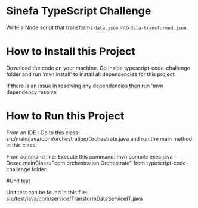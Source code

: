 # Sinefa TypeScript Challenge

Write a Node script that transforms `data.json` into `data-transformed.json`.

# How to Install this Project

Download the code on your machine.
Go inside typescript-code-challenge folder and run 'mvn install' to install all dependencies for this project.

If there is an issue in resolving any dependencies then run 'mvn dependency:resolve'

# How to Run this Project

From an IDE : Go to this class: src/main/java/com/orchestration/Orchestrate.java and run the main method in this class.

From command line: Execute this command: mvn compile exec:java -Dexec.mainClass="com.orchestration.Orchestrate" from typescript-code-challenge folder.

#Unit test

Unit test can be found in this file: src/test/java/com/service/TransformDataServiceIT.java 
